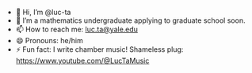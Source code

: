 - 👋 Hi, I’m @luc-ta
- 👀 I’m a mathematics undergraduate applying to graduate school soon.
- 📫 How to reach me: luc.ta@yale.edu
- 😄 Pronouns: he/him
- ⚡ Fun fact: I write chamber music! Shameless plug: https://www.youtube.com/@LucTaMusic

<!---
luc-ta/luc-ta is a ✨ special ✨ repository because its `README.md` (this file) appears on your GitHub profile.
You can click the Preview link to take a look at your changes.
--->
